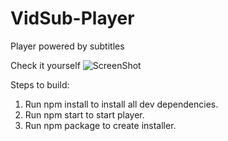 # VidSub-Player
Player powered by subtitles

Check it yourself
![ScreenShot](/tutorial/vidsub-sample-reduced.gif)

Steps to build:
1. Run npm install to install all dev dependencies.
2. Run npm start to start player.
3. Run npm package to create installer.

